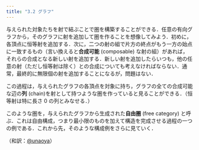 ```yaml
---
title: "3.2 グラフ"
---
```


与えられた対象たちを射で結ぶことで圏を構築することができる．任意の有向グラフから，そのグラフに射を追加して圏を作ることを想像してみよう．初めに，各頂点に恒等射を追加する．次に，二つの射の組で片方の終点がもう一方の始点に一致するもの（言い換えると**合成可能** (composable) な射の組）があれば，
それらの合成となる新しい射を追加する．新しい射を追加したらいつも，他の任意の射（ただし恒等射は除く）との合成についても考えなければならない．通常，最終的に無限個の射を追加することになるが，問題はない．

この過程は，与えられたグラフの各頂点を対象に持ち，グラフの全ての合成可能な辺の**列** (chain)を射として持つような圏を作っていると見ることができる．（恒等射は特に長さ 0 の列とみなせる．）

このような圏を，与えられたグラフから生成された**自由圏** (free category) と呼ぶ．これは自由構成，つまり最小限のものを加えて構造を完成させる過程の一つの例である．これから先，そのような構成例をさらに見ていく．

（和訳：[@unaoya](https://zenn.dev/unaoya)）